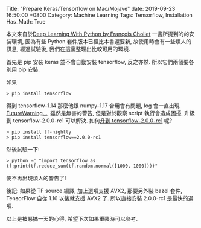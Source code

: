 Title: "Prepare Keras/Tensorflow on Mac/Mojave"
date: 2019-09-23 16:50:00 +0800
Category: Machine Learning
Tags: Tensorflow, Installation
Has_Math: True

本文來自於[Deep Learning With Python by François Chollet](https://www.amazon.com/Deep-Learning-Python-Francois-Chollet/dp/1617294438)
一書所提到的的安裝環境, 因為有些 Python 套件版本已經比本書還要新, 故使用時會有一些煩人的訊息, 經過試驗後, 我們在這裏整理出比較可用的環境.

<!-- more -->

首先是 pip 安裝 keras 並不會自動安裝 tensorflow, 反之亦然. 所以它們兩個要各別用 pip 安裝.

如果

	> pip install tensorflow

得到 tensorflow-1.14 那麼他跟 numpy-1.17 合用會有問題, log 會一直出現 [FutureWarning...](https://github.com/tensorflow/tensorflow/issues/30427), 雖然是無害的警告, 但是對於觀察 script 執行會造成困擾, 升級到 tensorflow-2.0.0-rc1 可以解決. 如何[升到 tensorflow-2.0.0-rc1](https://www.tensorflow.org/install/pip) 呢?

	> pip install tf-nightly
	> pip install tensorflow==2.0.0-rc1


然後試驗一下:

	> python -c "import tensorflow as tf;print(tf.reduce_sum(tf.random.normal([1000, 1000])))"

便不再出現煩人的警告了!

後記: 如果從 TF source 編譯, 加上選項支援 AVX2, 那要另外裝 bazel 套件, TensorFlow 自從 1.16 以後就支援 AVX2 了. 所以直接安裝 2.0.0-rc1 是最快的選項.

以上是被惡搞一天的心得, 希望下次如果重裝時可以參考.
